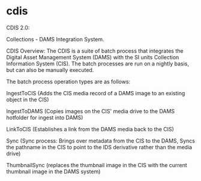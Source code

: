 # cdis
CDIS 2.0:

Collections - DAMS Integration System.

CDIS Overview:
The CDIS is a suite of batch process that integrates the Digital Asset Management System (DAMS) with the SI units Collection Information System (CIS).
The batch processes are run on a nightly basis, but can also be manually executed.
  
  
The batch process operation types are as follows:

IngestToCIS   (Adds the CIS media record of a DAMS image to an existing object in the CIS)

IngestToDAMS  (Copies images on the CIS' media drive to the DAMS hotfolder for ingest into DAMS)

LinkToCIS     (Establishes a link from the DAMS media back to the CIS)

Sync          (Sync process: Brings over metadata from the CIS to the DAMS, Syncs the pathname in the CIS to point to the IDS derivative rather than the media drive) 

ThumbnailSync (replaces the thumbnail image in the CIS with the current thumbnail image in the DAMS system)



